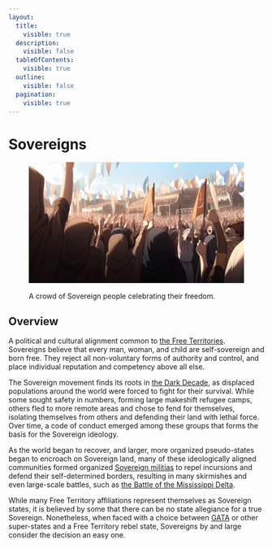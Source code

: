 ```yaml
---
layout:
  title:
    visible: true
  description:
    visible: false
  tableOfContents:
    visible: true
  outline:
    visible: false
  pagination:
    visible: true
---
```


# Sovereigns

<figure><img src="../../../.gitbook/assets/67 (1).png" alt=""><figcaption><p>A crowd of Sovereign people celebrating their freedom.</p></figcaption></figure>

## Overview

A political and cultural alignment common to [the Free Territories](../../gata/the-basics.md). Sovereigns believe that every man, woman, and child are self-sovereign and born free. They reject all non-voluntary forms of authority and control, and place individual reputation and competency above all else.

The Sovereign movement finds its roots in [the Dark Decade](../../history/the-dark-decade.md), as displaced populations around the world were forced to fight for their survival. While some sought safety in numbers, forming large makeshift refugee camps, others fled to more remote areas and chose to fend for themselves, isolating themselves from others and defending their land with lethal force. Over time, a code of conduct emerged among these groups that forms the basis for the Sovereign ideology.

As the world began to recover, and larger, more organized pseudo-states began to encroach on Sovereign land, many of these ideologically aligned communities formed organized [Sovereign militias](../military-defense/sovereign-militias.md) to repel incursions and defend their self-determined borders, resulting in many skirmishes and even large-scale battles, such as [the Battle of the Mississippi Delta](../history/historical-conflicts.md#battle-of-the-mississippi-delta-2064).

While many Free Territory affiliations represent themselves as Sovereign states, it is believed by some that there can be no state allegiance for a true Sovereign. Nonetheless, when faced with a choice between [GATA](../../gata/the-basics.md) or other super-states and a Free Territory rebel state, Sovereigns by and large consider the decision an easy one.
